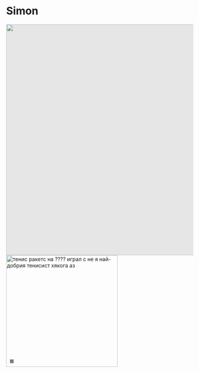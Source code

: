 <!DOCTYPE html>
<html>
<body>
  <h1 color=":red;"> Simon </h1>
<img style="display: block;-webkit-user-select: none;margin: auto;cursor: zoom-in;background-color: hsl(0, 0%, 90%);transition: background-color 300ms;" src="https://sportenkalendar.bg/media/cache/event_hd_thumbs/uploads/sports/tennis-gea07a0438-1920-626e4805d4fd2953927582.jpg.webp" width="590" height="620 ">
<div style="position: relative; display: inline-block;">
    <img src="вашето-изображение.jpg" alt="тенис ракетс на ???? играл с не я най-добрия тенисист хякога аз " style="width: 300px; height: auto;">
    <div style="position: absolute; bottom: 10px; left: 10px; color: white; background-color: rgba(0, 0, 0, 0.5); padding: 5px;">
</body>
</html>
